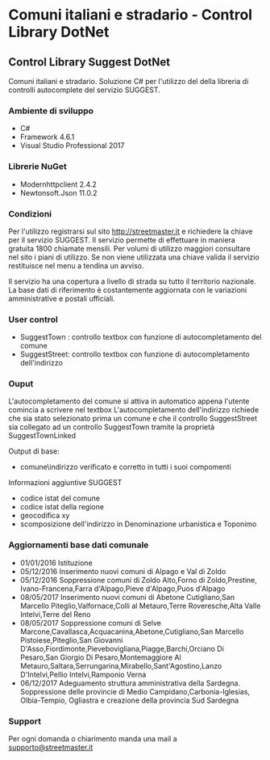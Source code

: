 # Comuni italiani e stradario - Control Library DotNet
## Control Library Suggest DotNet
Comuni italiani e stradario. Soluzione C# per l'utilizzo del della libreria di controlli autocomplete del servizio SUGGEST.

### Ambiente di sviluppo
  - C#
  - Framework 4.6.1
  - Visual Studio Professional 2017 
  
### Librerie NuGet
  - Modernhttpclient 2.4.2
  - Newtonsoft.Json 11.0.2

### Condizioni
Per l'utilizzo registrarsi sul sito http://streetmaster.it e richiedere la chiave per il servizio SUGGEST.
Il servizio permette di effettuare in maniera gratuita 1800 chiamate mensili. 
Per volumi di utilizzo maggiori consultare nel sito i piani di utilizzo.
Se non viene utilizzata una chiave valida il servizio restituisce nel menu a tendina un avviso.

Il servizio ha una copertura a livello di strada su tutto il territorio nazionale.
La base dati di riferimento è costantemente aggiornata con le variazioni amministrative e postali ufficiali.

### User control
  - SuggestTown : controllo textbox con funzione di autocompletamento del comune
  - SuggestStreet: controllo textbox con funzione di autocompletamento dell'indirizzo

### Ouput
L'autocompletamento del comune si attiva in automatico appena l'utente comincia a scrivere nel textbox
L'autocompletamento dell'indirizzo richiede che sia stato selezionato prima un comune e che il controllo SuggestStreet 
sia collegato ad un controllo SuggestTown tramite la proprietà SuggestTownLinked

Output di base:
  - comune\indirizzo verificato e corretto in tutti i suoi compomenti
  
Informazioni aggiuntive SUGGEST  
 - codice istat del comune
 - codice istat della regione
 - geocodifica xy
 - scomposizione dell'indirizzo in Denominazione urbanistica e Toponimo 
 
### Aggiornamenti base dati comunale
  - 01/01/2016 Istituzione
  - 05/12/2016 Inserimento nuovi comuni di Alpago e Val di Zoldo
  - 05/12/2016 Soppressione comuni di Zoldo Alto,Forno di Zoldo,Prestine, Ivano-Francena,Farra d'Alpago,Pieve d'Alpago,Puos d'Alpago
  - 08/05/2017 Inserimento nuovi comuni di Abetone Cutigliano,San Marcello Piteglio,Valfornace,Colli al Metauro,Terre Roveresche,Alta Valle Intelvi,Terre del Reno
  - 08/05/2017 Soppressione comuni di Selve Marcone,Cavallasca,Acquacanina,Abetone,Cutigliano,San Marcello Pistoiese,Piteglio,San Giovanni D'Asso,Fiordimonte,Pievebovigliana,Piagge,Barchi,Orciano Di Pesaro,San Giorgio Di Pesaro,Montemaggiore Al Metauro,Saltara,Serrungarina,Mirabello,Sant'Agostino,Lanzo D'Intelvi,Pellio Intelvi,Ramponio Verna
  - 06/12/2017 Adeguamento struttura amministrativa della Sardegna. Soppressione delle provincie di Medio Campidano,Carbonia-Iglesias, Olbia-Tempio, Ogliastra e creazione della provincia Sud Sardegna
      
### Support
Per ogni domanda o chiarimento manda una mail a supporto@streetmaster.it

